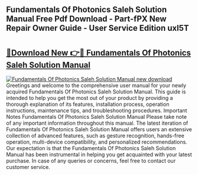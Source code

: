 ## Fundamentals Of Photonics Saleh Solution Manual Free Pdf Download - Part-fPX New Repair Owner Guide - User Service Edition uxl5T

# <h2><a href="http://bc46136.oget.top/?id=Fundamentals+Of+Photonics+Saleh+Solution+Manual">🔗Download New 👉🔴 Fundamentals Of Photonics Saleh Solution Manual</a></h2>

[![Fundamentals Of Photonics Saleh Solution Manual new download](https://i.imgur.com/5g1atiW.png)](http://bc46136.oget.top/?id=Fundamentals+Of+Photonics+Saleh+Solution+Manual)
Greetings and welcome to the comprehensive user manual for your newly acquired Fundamentals Of Photonics Saleh Solution Manual. This guide is intended to help you get the most out of your product by providing a thorough explanation of its features, installation process, operation instructions, maintenance tips, and troubleshooting procedures. Important Notes Fundamentals Of Photonics Saleh Solution Manual Please take note of any important information throughout this manual. The latest iteration of Fundamentals Of Photonics Saleh Solution Manual offers users an extensive collection of advanced features, such as gesture recognition, hands-free operation, multi-device compatibility, and personalized recommendations. Our expectation is that the Fundamentals Of Photonics Saleh Solution Manual has been instrumental in helping you get acquainted with your latest purchase. In case of any queries or concerns, feel free to contact our customer service.
